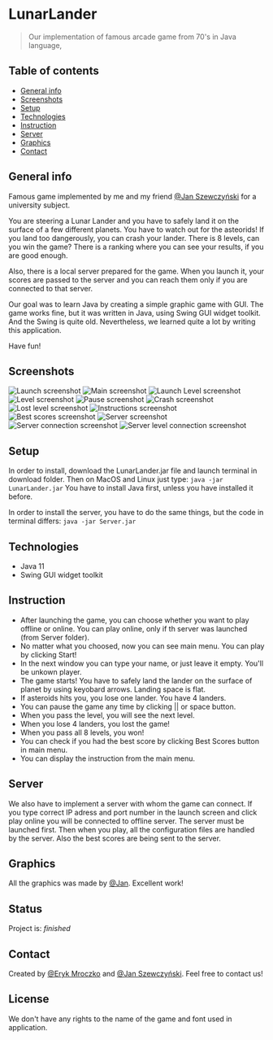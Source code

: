 # LunarLander
> Our implementation of famous arcade game from 70's in Java language,

## Table of contents
* [General info](#general-info)
* [Screenshots](#screenshots)
* [Setup](#setup)
* [Technologies](#technologies)
* [Instruction](#instruction)
* [Server](#server)
* [Graphics](#graphics)
* [Contact](#contact)

## General info
Famous game implemented by me and my friend [@Jan Szewczyński](https://github.com/lulek1410) for a university subject. 

You are steering a Lunar Lander and you have to safely land it on the surface of a few different planets. You have to watch out for the asteorids!
If you land too dangerously, you can crash your lander. 
There is 8 levels, can you win the game?
There is a ranking where you can see your results, if you are good enough. 

Also, there is a local server prepared for the game. When you launch it, your scores are passed to the server and you can reach them only if you are connected to that server.

Our goal was to learn Java by creating a simple graphic game with GUI. 
The game works fine, but it was written in Java, using Swing GUI widget toolkit. And the Swing is quite old. 
Nevertheless, we learned quite a lot by writing this application.

Have fun!

## Screenshots
![Launch screenshot](Screenshots/Screen1.png)
![Main screenshot](Screenshots/Screen2.png)
![Launch Level screenshot](Screenshots/Screen3.png)
![Level screenshot](Screenshots/Screen4.png)
![Pause screenshot](Screenshots/Screen5.png)
![Crash screenshot](Screenshots/Screen6.png)
![Lost level screenshot](Screenshots/Screen7.png)
![Instructions screenshot](Screenshots/Screen8.png)
![Best scores screenshot](Screenshots/Screen9.png)
![Server screenshot](Screenshots/Screen10.png)
![Server connection screenshot](Screenshots/Screen11.png)
![Server level connection screenshot](Screenshots/Screen11.png)

## Setup
In order to install, download the LunarLander.jar file and launch terminal in download folder.
Then on MacOS and Linux just type: `java -jar LunarLander.jar`
You have to install Java first, unless you have installed it before.

In order to install the server, you have to do the same things, but the code in terminal differs: `java -jar Server.jar`


## Technologies
* Java 11
* Swing GUI widget toolkit

## Instruction
* After launching the game, you can choose whether you want to play offline or online. You can play online, only if th server was launched (from Server folder).
* No matter what you choosed, now you can see main menu. You can play by clicking Start!
* In the next window you can type your name, or just leave it empty. You'll be unkown player.
* The game starts! You have to safely land the lander on the surface of planet by using keyobard arrows. Landing space is flat.
* If asteroids hits you, you lose one lander. You have 4 landers. 
* You can pause the game any time by clicking || or space button.
* When you pass the level, you will see the next level.
* When you lose 4 landers, you lost the game!
* When you pass all 8 levels, you won!
* You can check if you had the best score by clicking Best Scores button in main menu. 
* You can display the instruction from the main menu.

## Server
We also have to implement a server with whom the game can connect. If you type correct IP adress and port number in the launch screen and click play online you will be connected to offline server. The server must be launched first. Then when you play, all the configuration files are handled by the server. Also the best scores are being sent to the server.


## Graphics
All the graphics was made by [@Jan](https://github.com/lulek1410). Excellent work!

## Status
Project is: _finished_

## Contact
Created by [@Eryk Mroczko](https://www.erykmroczko.pl/) and [@Jan Szewczyński](https://github.com/lulek1410).
Feel free to contact us!

## License
We don't have any rights to the name of the game and font used in application.
